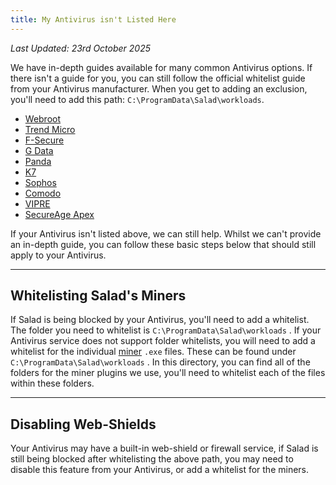 ```yaml
---
title: My Antivirus isn't Listed Here
---
```


_Last Updated: 23rd October 2025_

We have in-depth guides available for many common Antivirus options. If there isn't a guide for you, you can still
follow the official whitelist guide from your Antivirus manufacturer. When you get to adding an exclusion, you'll need
to add this path: `C:\ProgramData\Salad\workloads`.

- [Webroot](https://answers.webroot.com/Webroot/ukp.aspx?pid=17&app=vw&vw=1&solutionid=25&t=You-want-to-exclude-items-from-scans)
- [Trend Micro](https://helpcenter.trendmicro.com/en-us/article/TMKA-14498)
- [F-Secure](https://help.f-secure.com/product.html#home/total-windows/latest/en/task_13205052E3D44C44BA2491A55A7F818F-latest-en)
- [G Data](https://www.gdata.de/help-en/consumer/FAQ/BlockedApplication/)
- [Panda](https://www.pandasecurity.com/homeusers/downloads/docs/product/help/pd/en/43.htm)
- [K7](https://support.k7computing.com/index.php?%2Fselfhelp%2Fview-article%2FHow-can-I-manage-exclusion)
- [Sophos](https://docs.sophos.com/central/customer/help/en-us/ManageYourProducts/GlobalSettings/GlobalExclusions/index.html)
- [Comodo](https://help.comodo.com/topic-399-1-790-10378-.html)
- [VIPRE](https://success.vipre.com/endpoint-cloud-manage/endpoint-cloud-add-exclusion)
- [SecureAge Apex](https://secureaplus.secureage.com/Main/resource/SecureAPlus3.4User%20Guidev3.0.pdf)

If your Antivirus isn't listed above, we can still help. Whilst we can't provide an in-depth guide, you can follow these
basic steps below that should still apply to your Antivirus.

---

## Whitelisting Salad's Miners

If Salad is being blocked by your Antivirus, you'll need to add a whitelist. The folder you need to whitelist is
`C:\ProgramData\Salad\workloads` . If your Antivirus service does not support folder whitelists, you will need to add a
whitelist for the individual [miner](/docs/faq/salad-app/80-what-miners-does-salad-currently-use) `.exe` files. These
can be found under `C:\ProgramData\Salad\workloads` . In this directory, you can find all of the folders for the miner
plugins we use, you'll need to whitelist each of the files within these folders.

---

## Disabling Web-Shields

Your Antivirus may have a built-in web-shield or firewall service, if Salad is still being blocked after whitelisting
the above path, you may need to disable this feature from your Antivirus, or add a whitelist for the miners.
